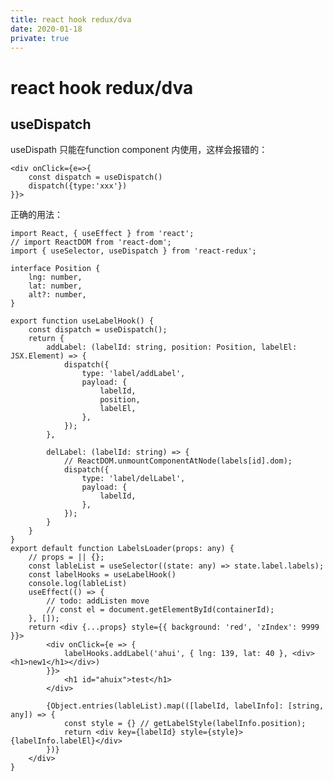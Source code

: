 ```yaml
---
title: react hook redux/dva
date: 2020-01-18
private: true
---
```

# react hook redux/dva

## useDispatch
useDispath 只能在function component 内使用，这样会报错的：

    <div onClick={e=>{ 
        const dispatch = useDispatch()
        dispatch({type:'xxx'})
    }}>

正确的用法：


    import React, { useEffect } from 'react';
    // import ReactDOM from 'react-dom';
    import { useSelector, useDispatch } from 'react-redux';

    interface Position {
        lng: number,
        lat: number,
        alt?: number,
    }

    export function useLabelHook() {
        const dispatch = useDispatch();
        return {
            addLabel: (labelId: string, position: Position, labelEl: JSX.Element) => {
                dispatch({
                    type: 'label/addLabel',
                    payload: {
                        labelId,
                        position,
                        labelEl,
                    },
                });
            },

            delLabel: (labelId: string) => {
                // ReactDOM.unmountComponentAtNode(labels[id].dom);
                dispatch({
                    type: 'label/delLabel',
                    payload: {
                        labelId,
                    },
                });
            }
        }
    }
    export default function LabelsLoader(props: any) {
        // props = || {};
        const lableList = useSelector((state: any) => state.label.labels);
        const labelHooks = useLabelHook()
        console.log(lableList)
        useEffect(() => {
            // todo: addListen move
            // const el = document.getElementById(containerId);
        }, []);
        return <div {...props} style={{ background: 'red', 'zIndex': 9999 }}>
            <div onClick={e => {
                labelHooks.addLabel('ahui', { lng: 139, lat: 40 }, <div><h1>new1</h1></div>)
            }}>
                <h1 id="ahuix">test</h1>
            </div>

            {Object.entries(lableList).map(([labelId, labelInfo]: [string, any]) => {
                const style = {} // getLabelStyle(labelInfo.position);
                return <div key={labelId} style={style}>{labelInfo.labelEl}</div>
            })}
        </div>
    }
